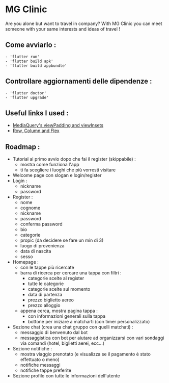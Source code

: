 # MG Clinic
Are you alone but want to travel in company? With MG Clinic you can meet someone with your same interests and ideas of travel !

## Come avviarlo :
    - 'flutter run'
    - 'flutter build apk'
    - 'flutter build appbundle'

## Controllare aggiornamenti delle dipendenze :
    - 'flutter doctor'
    - 'flutter upgrade'

## Useful links I used :
- [MediaQuery's viewPadding and viewInsets](https://medium.com/flutter-community/a-flutter-guide-to-visual-overlap-padding-viewpadding-and-viewinsets-a63e214be6e8)
- [Row, Column and Flex](https://medium.com/flutter-community/flutter-widgets-row-column-flex-the-whole-picture-a648cd6e6904)

## Roadmap :
- Tutorial al primo avvio dopo che fai il register (skippabile) :
	- mostra come funziona l'app
	- ti fa scegliere i luoghi che più vorresti visitare
- Welcome page con slogan e login/register
- Login : 
	- nickname
	- password
- Register :
	- nome
	- cognome
	- nickname
	- password
	- conferma password
	- bio
	- categorie
	- propic (da decidere se fare un min di 3)
	- luogo di provenienza
	- data di nascita
	- sesso
- Homepage :
	- con le tappe più ricercate
	- barra di ricerca per cercare una tappa con filtri :
		- categorie scelte al register
		- tutte le categorie
		- categorie scelte sul momento
		- data di partenza
		- prezzo biglietto aereo
		- prezzo alloggio
	- appena cerca, mostra pagina tappa :
		- con informazioni generali sulla tappa
		- bottone per iniziare a matcharti (con timer personalizzato)
- Sezione chat (crea una chat gruppo con quelli matchati) :
	- messaggio di benvenuto dal bot
	- messaggistica con bot per aiutare ad organizzarsi con vari sondaggi via comandi (hotel, biglietti aerei, ecc...)
- Sezione notifiche :
	- mostra viaggio prenotato (e visualizza se il pagamento è stato effettuato o meno)
	- notifiche messaggi
	- notifiche tappe preferite
- Sezione profilo con tutte le informazioni dell'utente